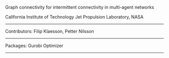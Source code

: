 Graph connectivity for intermittent connectivity in multi-agent networks

California Institute of Technology
Jet Propulsion Laboratory, NASA

---------------------------------------------------------------------

Contributors: Filip Klaesson, Petter Nilsson

---------------------------------------------------------------------

Packages: Gurobi Optimizer

---------------------------------------------------------------------
